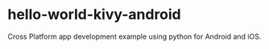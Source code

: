 # hello-world-kivy-android
Cross Platform app development example using python for Android and iOS.
